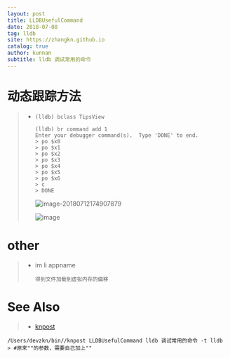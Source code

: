 ```yaml
---
layout: post
title: LLDBUsefulCommand
date: 2018-07-08
tag: lldb
site: https://zhangkn.github.io
catalog: true
author: kunnan
subtitle: lldb 调试常用的命令
---
```




# 动态跟踪方法

> * `(lldb) bclass TipsView `
>
>   ```
>   (lldb) br command add 1
>   Enter your debugger command(s).  Type 'DONE' to end.
>   > po $x0
>   > po $x1
>   > po $x2
>   > po $x3
>   > po $x4
>   > po $x5
>   > po $x6
>   > c
>   > DONE
>   ```
>
>   ![image-20180712174907879](/var/folders/8s/t119mw8d4lsdztx8h9q8113m0000gn/T/abnerworks.Typora/image-20180712174907879.png)
>
>   ![image](https://ws2.sinaimg.cn/large/af39b376ly1ft781l8zm1j20u01hcu0y.jpg)







# other



> * im li appname
>
>   ```
>   得到文件加载到虚拟内存的偏移
>   ```
>
>   

# See Also 

>* [knpost](https://github.com/zhangkn/KNBin/blob/master/knpost) 
>
```
/Users/devzkn/bin//knpost LLDBUsefulCommand lldb 调试常用的命令 -t lldb
> #原来""的参数，需要自己加上""
```

